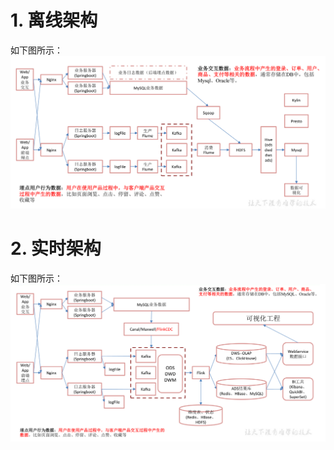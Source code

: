 # 1. 离线架构  
如下图所示：  
![img_1.png](images/img4.png)  

# 2. 实时架构  
如下图所示：  
![img.png](images/img5.png)  

